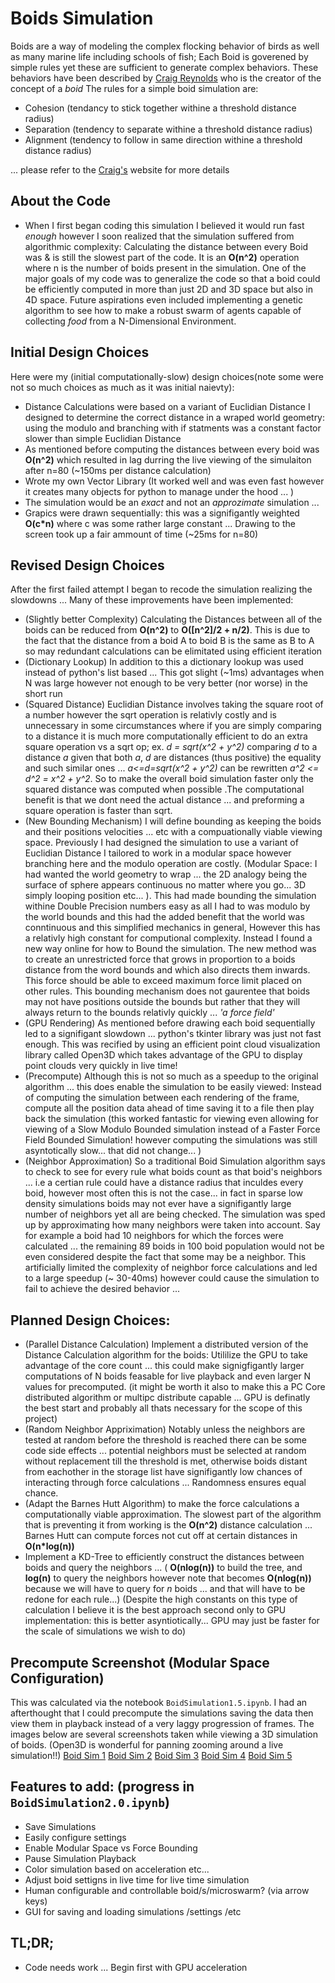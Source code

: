 # Boids Simulation
 Boids are a way of modeling the complex flocking behavior of birds as well as many marine life including schools of fish; Each Boid is goverened by simple rules yet these are sufficient to generate complex behaviors. These behaviors have been described by [Craig Reynolds](https://www.red3d.com/cwr/boids/)  who is the creator of the concept of a *boid* The rules for a simple boid simulation are: 
 - Cohesion (tendancy to stick together withine a threshold distance radius)
 - Separation (tendency to separate  withine a threshold distance radius)
 - Alignment (tendency to follow in same direction withine a threshold distance radius)   
 
 ... please refer to the [Craig's](https://www.red3d.com/cwr/boids/) website for more details

## About the Code
- When I first began coding this simulation I believed it would run fast *enough* however I soon realized
that the simulation suffered from algorithmic complexity: Calculating the distance between every Boid was & is still the slowest part of the code. It is an **O(n^2)** operation where n is the number of boids present in the simulation. One of the major goals of my code was to generalize the code so that a boid could be efficiently computed in more than just 2D and 3D space but also in 4D space. Future aspirations even included implementing a genetic algorithm to see how to make a robust swarm of agents capable of collecting *food* from a N-Dimensional Environment. 

## Initial Design Choices 
Here were my (initial computationally-slow) design choices(note some were not so much choices as much as it was initial naievty):
+ Distance Calculations were based on a variant of Euclidian Distance I designed to determine the 
correct distance in a wraped world geometry: using the modulo and branching with if statments was 
a constant factor slower than simple Euclidian Distance
+ As mentioned before computing the distances between every boid was **O(n^2)** which resulted in lag durring the live viewing of the simulaiton after n=80 (~150ms per distance calculation)
+ Wrote my own Vector Library (It worked well and was even fast however it creates many objects for python to manage under the hood ... )
+ The simulation would be an *exact* and not an *approzimate* simulation ... 
+ Grapics were drawn sequentially: this was a signifigantly weighted **O(c*n)** where c was some rather large constant ... Drawing to the screen took up a fair ammount of time (~25ms for n=80)

## Revised Design Choices
After the first failed attempt I began to recode the simulation realizing the slowdowns ... Many of these improvements have been implemented:
+ (Slightly better Complexity) Calculating the Distances between all of the boids can be reduced from **O(n^2)** to 
**O([n^2]/2 + n/2)**. This is due to the fact that the distance from a boid A to boid B is the same as B to A so may redundant calculations can be elimitated using efficient iteration
+ (Dictionary Lookup) In addition to this a dictionary lookup was used instead of python's list based ... This got slight (~1ms) advantages when N was large however not enough to be very better (nor worse) in the short run
+ (Squared Distance) Euclidian Distance involves taking the square root of a number however the sqrt operation is relativly costly and is unnecessary in some circumstances where if you are simply comparing to a distance it is much more computationally efficient to do an extra square operation vs a sqrt op; ex. *d = sqrt(x^2 + y^2)*
comparing *d* to a distance *a* given that both *a*, *d* are distances (thus positive) the equality and such similar ones ... *a<=d=sqrt(x^2 + y^2)* can be rewritten *a^2 <= d^2 = x^2 + y^2*. So to make the overall boid simulation faster only the squared distance was computed when possible .The computational benefit is that we dont need the actual distance ... and preforming a square operation is faster than sqrt.
+ (New Bounding Mechanism) I will define bounding as keeping the boids and their positions velocities ... etc with a compuationally viable viewing space. Previously I had designed the simulation to use a variant of Euclidian Distance I tailored to work in a modular space however branching here and the modulo operation are costly. (Modular Space: I had wanted the world geometry to wrap ... the 2D analogy being the surface of sphere appears continuous no matter where you go... 3D simply looping position etc... ). This had made bounding the simulation withine Double Precision numbers easy as all I had to was modulo by the world bounds and this had the added benefit that the world was conntinuous and this simplified mechanics in general, However this has a relativly high constant for computional complexity. Instead I found a new way online for how to Bound the simulation. The new method was to create an unrestricted force that grows in proportion to a boids distance from the word bounds and which also directs them inwards. This force should be able to exceed maximum force limit placed on other rules. This bounding mechanism does not gaurentee that boids may not have positions outside the bounds but rather that they will always return to the bounds relativly quickly ... *'a force field'*
+ (GPU Rendering) As mentioned before drawing each boid sequentially led to a signifigant slowdown ... python's tkinter library was just not fast enough. This was recified by using an efficient point cloud visualization library called Open3D which takes advantage of the GPU to display point clouds very quickly
in live time!
+ (Precompute) Although this is not so much as a speedup to the original algorithm ... this does enable the simulation to be easily viewed: Instead of computing the simulation between each rendering of the frame, compute all the position data ahead of time saving it to a file then play back the simulation (this worked fantastic for viewing even allowing for viewing of a Slow Modulo Bounded simulation instead of a Faster Force Field Bounded Simulation! however computing the simulations was still asyntotically slow... that did not change... )
+ (Neighbor Approximation) So a traditional Boid Simulation algorithm says to check to see for every rule what boids count as that boid's neighbors ... i.e a certian rule could have a distance radius that inculdes every boid, however most often this is not the case... in fact in sparse low density simulations boids may not ever have a signifigantly large number of neighbors yet all are being checked. The simulation was sped up by approximating how many neighbors were taken into account. Say for example a boid had 10 neighbors for which the forces were calculated ... the remaining 89 boids in 100 boid population would not be even considered despite the fact that some may be a neighbor. This artificially limited the complexity of neighbor force calculations and led to a large speedup (~ 30-40ms) however could cause the simulation to fail to achieve the desired behavior ... 
## Planned Design Choices:
+ (Parallel Distance Calculation) Implement a distributed version of the Distance Calculation algorithm for the boids:  Utililize the GPU to take advantage of the core count ... this could make signigfigantly larger computations of N boids feasable for live playback and even larger N values for precomputed. (it might be worth it also to make this a PC Core distributed algorithm or multipc distribute capable ... GPU is definatly the best start and probably all thats necessary for the scope of this project)
+ (Random Neighbor Appriximation) Notably unless the neighbors are tested at random before the threshold is reached there can be some code side effects ... potential neighbors must be selected at random without replacement till the threshold is met, otherwise boids distant from eachother in the storage list have signifigantly low chances of interacting through force calculations ... Randomness ensures equal chance. 
+ (Adapt the Barnes Hutt Algorithm) to make the force calculations a computationally viable approximation.
The slowest part of the algorithm that is preventing it from working is the  **O(n^2)** distance calculation ... Barnes Hutt can compute forces not cut off at certain distances in **O(n*log(n))**
+ Implement a KD-Tree to efficiently construct the distances between boids and query the neighbors ...
( **O(nlog(n))** to build the tree, and **log(n)** to query the neighbors however note that becomes **O(nlog(n))** because we will have to query for *n* boids ... and that will have to be redone for each rule...) (Despite the high constants on this type of calculation I believe it is the best approach second only to GPU implementation: this is better asyntiotically... GPU may just be faster for the scale of simulations we wish to do)

## Precompute Screenshot (Modular Space Configuration)
This was calculated via the notebook ```BoidSimulation1.5.ipynb```. I had an afterthought that I could
precompute the simulations saving the data then view them in playback instead of a very laggy progression of frames. The images below are several screenshots taken while viewing a 3D simulation of boids. (Open3D is wonderful for panning zooming around a live simulation!!)
[Boid Sim 1]( https://raw.githubusercontent.com/Michael-Naguib/BoidsSimulation/master/screenshots/bs3d1.png "Boid Sim 1")
[Boid Sim 2]( https://raw.githubusercontent.com/Michael-Naguib/BoidsSimulation/master/screenshots/bs3d2.png "Boid Sim 2")
[Boid Sim 3]( https://raw.githubusercontent.com/Michael-Naguib/BoidsSimulation/master/screenshots/bs3d3.png "Boid Sim 3")
[Boid Sim 4]( https://raw.githubusercontent.com/Michael-Naguib/BoidsSimulation/master/screenshots/bs3d4.png "Boid Sim 4")
[Boid Sim 5]( https://raw.githubusercontent.com/Michael-Naguib/BoidsSimulation/master/screenshots/bs3d5.png "Boid Sim 5")

## Features to add: (progress in ```BoidSimulation2.0.ipynb```)
- Save Simulations
- Easily configure settings
- Enable Modular Space vs Force Bounding
- Pause Simulation Playback
- Color simulation based on acceleration etc...
- Adjust boid settigns in live time for live time simulation
- Human configurable and controllable boid/s/microswarm? (via arrow keys)
- GUI for saving and loading simulations /settings /etc

## TL;DR;
- Code needs work ... Begin first with GPU acceleration

